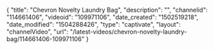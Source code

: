 {
    "title": "Chevron Novelty Laundry Bag",
    "description": "",
    "channelid": "114661406",
    "videoid": "109971106",
    "date_created": "1502519218",
    "date_modified": "1504288426",
    "type": "captivate",
    "layout": "channelVideo",
    "url": "\/latest-videos\/chevron-novelty-laundry-bag\/114661406-109971106"
}